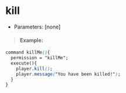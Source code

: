 # kill

* Parameters: \[none\]

> #### Example:

```css
command killMe(){
  permission = "killMe";
  execute(){
    player.kill();
    player.message("You have been killed!");
  }
}
```

